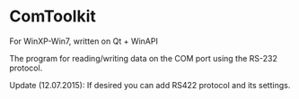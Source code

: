 ComToolkit
==========

For WinXP-Win7, written on Qt + WinAPI

The program for reading/writing data on the COM port using the RS-232 protocol.

Update (12.07.2015): If desired you can add RS422 protocol and its settings.
